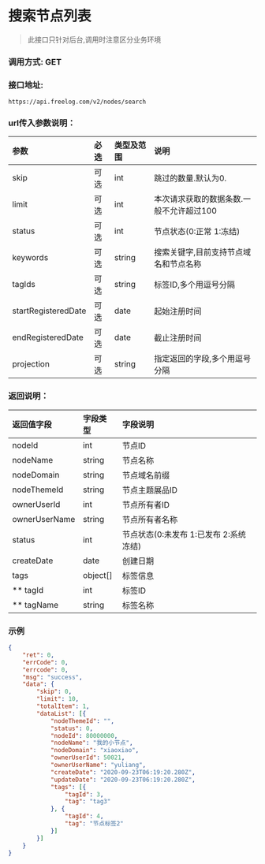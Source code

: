 # 搜索节点列表

> 此接口只针对后台,调用时注意区分业务环境



### 调用方式: GET



### 接口地址:

```
https://api.freelog.com/v2/nodes/search
```



### url传入参数说明：

| 参数 | 必选 | 类型及范围 | 说明 |
| :--- | :--- | :--- | :--- |
| skip | 可选 | int  | 跳过的数量.默认为0.                      |
| limit | 可选| int  | 本次请求获取的数据条数.一般不允许超过100 |
| status | 可选 | int| 节点状态(0:正常 1:冻结) |
| keywords | 可选 | string | 搜索关键字,目前支持节点域名和节点名称 |
| tagIds | 可选 | string | 标签ID,多个用逗号分隔 |
| startRegisteredDate | 可选 | date | 起始注册时间 |
| endRegisteredDate | 可选 | date | 截止注册时间 |
| projection | 可选 | string | 指定返回的字段,多个用逗号分隔 |



### 返回说明：

| 返回值字段 | 字段类型 | 字段说明 |
| :--- | :--- | :--- |
| nodeId | int | 节点ID |
| nodeName | string | 节点名称 |
| nodeDomain | string | 节点域名前缀 |
| nodeThemeId | string | 节点主题展品ID |
| ownerUserId | int | 节点所有者ID |
| ownerUserName | string | 节点所有者名称 |
| status | int | 节点状态(0:未发布 1:已发布 2:系统冻结) |
| createDate | date | 创建日期 |
| tags | object[] | 标签信息 |
| ** tagId | int | 标签ID |
| ** tagName | string | 标签名称 |



### 示例

```json
{
	"ret": 0,
	"errCode": 0,
	"errcode": 0,
	"msg": "success",
	"data": {
		"skip": 0,
		"limit": 10,
		"totalItem": 1,
		"dataList": [{
			"nodeThemeId": "",
			"status": 0,
			"nodeId": 80000000,
			"nodeName": "我的小节点",
			"nodeDomain": "xiaoxiao",
			"ownerUserId": 50021,
			"ownerUserName": "yuliang",
			"createDate": "2020-09-23T06:19:20.280Z",
			"updateDate": "2020-09-23T06:19:20.280Z",
			"tags": [{
				"tagId": 3,
				"tag": "tag3"
			}, {
				"tagId": 4,
				"tag": "节点标签2"
			}]
		}]
	}
}
```